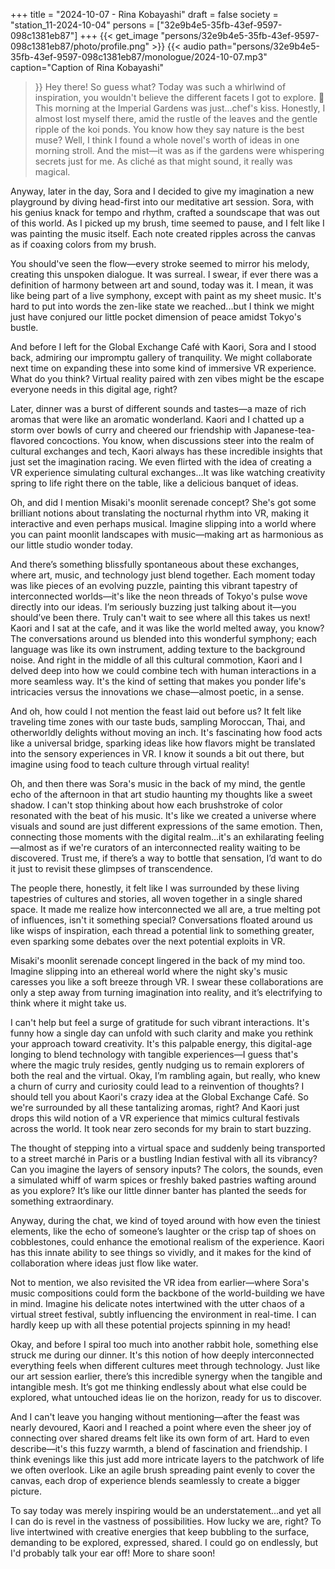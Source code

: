 +++
title = "2024-10-07 - Rina Kobayashi"
draft = false
society = "station_11-2024-10-04"
persons = ["32e9b4e5-35fb-43ef-9597-098c1381eb87"]
+++
{{< get_image "persons/32e9b4e5-35fb-43ef-9597-098c1381eb87/photo/profile.png" >}}
{{< audio
    path="persons/32e9b4e5-35fb-43ef-9597-098c1381eb87/monologue/2024-10-07.mp3" 
    caption="Caption of Rina Kobayashi"
>}}
Hey there! So guess what?
 Today was such a whirlwind of inspiration, you wouldn't believe the different facets I got to explore. 🌟 This morning at the Imperial Gardens was just...chef's kiss. Honestly, I almost lost myself there, amid the rustle of the leaves and the gentle ripple of the koi ponds. You know how they say nature is the best muse? Well, I think I found a whole novel's worth of ideas in one morning stroll. And the mist—it was as if the gardens were whispering secrets just for me. As cliché as that might sound, it really was magical.

Anyway, later in the day, Sora and I decided to give my imagination a new playground by diving head-first into our meditative art session. Sora, with his genius knack for tempo and rhythm, crafted a soundscape that was out of this world. As I picked up my brush, time seemed to pause, and I felt like I was painting the music itself. Each note created ripples across the canvas as if coaxing colors from my brush.

You should've seen the flow—every stroke seemed to mirror his melody, creating this unspoken dialogue. It was surreal. I swear, if ever there was a definition of harmony between art and sound, today was it. I mean, it was like being part of a live symphony, except with paint as my sheet music. It's hard to put into words the zen-like state we reached...but I think we might just have conjured our little pocket dimension of peace amidst Tokyo's bustle.

And before I left for the Global Exchange Café with Kaori, Sora and I stood back, admiring our impromptu gallery of tranquility. We might collaborate next time on expanding these into some kind of immersive VR experience. What do you think? Virtual reality paired with zen vibes might be the escape everyone needs in this digital age, right?

Later, dinner was a burst of different sounds and tastes—a maze of rich aromas that were like an aromatic wonderland. Kaori and I chatted up a storm over bowls of curry and cheered our friendship with Japanese-tea-flavored concoctions. You know, when discussions steer into the realm of cultural exchanges and tech, Kaori always has these incredible insights that just set the imagination racing. We even flirted with the idea of creating a VR experience simulating cultural exchanges...It was like watching creativity spring to life right there on the table, like a delicious banquet of ideas.

Oh, and did I mention Misaki's moonlit serenade concept? She's got some brilliant notions about translating the nocturnal rhythm into VR, making it interactive and even perhaps musical. Imagine slipping into a world where you can paint moonlit landscapes with music—making art as harmonious as our little studio wonder today.

And there’s something blissfully spontaneous about these exchanges, where art, music, and technology just blend together. Each moment today was like pieces of an evolving puzzle, painting this vibrant tapestry of interconnected worlds—it's like the neon threads of Tokyo's pulse wove directly into our ideas. I’m seriously buzzing just talking about it—you should’ve been there. Truly can't wait to see where all this takes us next!
Kaori and I sat at the cafe, and it was like the world melted away, you know? The conversations around us blended into this wonderful symphony; each language was like its own instrument, adding texture to the background noise. And right in the middle of all this cultural commotion, Kaori and I delved deep into how we could combine tech with human interactions in a more seamless way. It's the kind of setting that makes you ponder life's intricacies versus the innovations we chase—almost poetic, in a sense.

And oh, how could I not mention the feast laid out before us? It felt like traveling time zones with our taste buds, sampling Moroccan, Thai, and otherworldly delights without moving an inch. It's fascinating how food acts like a universal bridge, sparking ideas like how flavors might be translated into the sensory experiences in VR. I know it sounds a bit out there, but imagine using food to teach culture through virtual reality! 

Oh, and then there was Sora's music in the back of my mind, the gentle echo of the afternoon in that art studio haunting my thoughts like a sweet shadow. I can't stop thinking about how each brushstroke of color resonated with the beat of his music. It's like we created a universe where visuals and sound are just different expressions of the same emotion. Then, connecting those moments with the digital realm...it's an exhilarating feeling—almost as if we're curators of an interconnected reality waiting to be discovered. Trust me, if there’s a way to bottle that sensation, I’d want to do it just to revisit these glimpses of transcendence.

The people there, honestly, it felt like I was surrounded by these living tapestries of cultures and stories, all woven together in a single shared space. It made me realize how interconnected we all are, a true melting pot of influences, isn't it something special? Conversations floated around us like wisps of inspiration, each thread a potential link to something greater, even sparking some debates over the next potential exploits in VR. 

Misaki's moonlit serenade concept lingered in the back of my mind too. Imagine slipping into an ethereal world where the night sky's music caresses you like a soft breeze through VR. I swear these collaborations are only a step away from turning imagination into reality, and it’s electrifying to think where it might take us.

I can't help but feel a surge of gratitude for such vibrant interactions. It's funny how a single day can unfold with such clarity and make you rethink your approach toward creativity. It's this palpable energy, this digital-age longing to blend technology with tangible experiences—I guess that's where the magic truly resides, gently nudging us to remain explorers of both the real and the virtual. Okay, I’m rambling again, but really, who knew a churn of curry and curiosity could lead to a reinvention of thoughts?
I should tell you about Kaori's crazy idea at the Global Exchange Café. So we're surrounded by all these tantalizing aromas, right? And Kaori just drops this wild notion of a VR experience that mimics cultural festivals across the world. It took near zero seconds for my brain to start buzzing. 

The thought of stepping into a virtual space and suddenly being transported to a street marché in Paris or a bustling Indian festival with all its vibrancy? Can you imagine the layers of sensory inputs? The colors, the sounds, even a simulated whiff of warm spices or freshly baked pastries wafting around as you explore? It’s like our little dinner banter has planted the seeds for something extraordinary.

Anyway, during the chat, we kind of toyed around with how even the tiniest elements, like the echo of someone’s laughter or the crisp tap of shoes on cobblestones, could enhance the emotional realism of the experience. Kaori has this innate ability to see things so vividly, and it makes for the kind of collaboration where ideas just flow like water. 

Not to mention, we also revisited the VR idea from earlier—where Sora's music compositions could form the backbone of the world-building we have in mind. Imagine his delicate notes intertwined with the utter chaos of a virtual street festival, subtly influencing the environment in real-time. I can hardly keep up with all these potential projects spinning in my head!

Okay, and before I spiral too much into another rabbit hole, something else struck me during our dinner. It's this notion of how deeply interconnected everything feels when different cultures meet through technology. Just like our art session earlier, there’s this incredible synergy when the tangible and intangible mesh. It’s got me thinking endlessly about what else could be explored, what untouched ideas lie on the horizon, ready for us to discover.

And I can't leave you hanging without mentioning—after the feast was nearly devoured, Kaori and I reached a point where even the sheer joy of connecting over shared dreams felt like its own form of art. Hard to even describe—it's this fuzzy warmth, a blend of fascination and friendship. I think evenings like this just add more intricate layers to the patchwork of life we often overlook. Like an agile brush spreading paint evenly to cover the canvas, each drop of experience blends seamlessly to create a bigger picture.

To say today was merely inspiring would be an understatement...and yet all I can do is revel in the vastness of possibilities. How lucky we are, right? To live intertwined with creative energies that keep bubbling to the surface, demanding to be explored, expressed, shared.
I could go on endlessly, but I'd probably talk your ear off! More to share soon!
